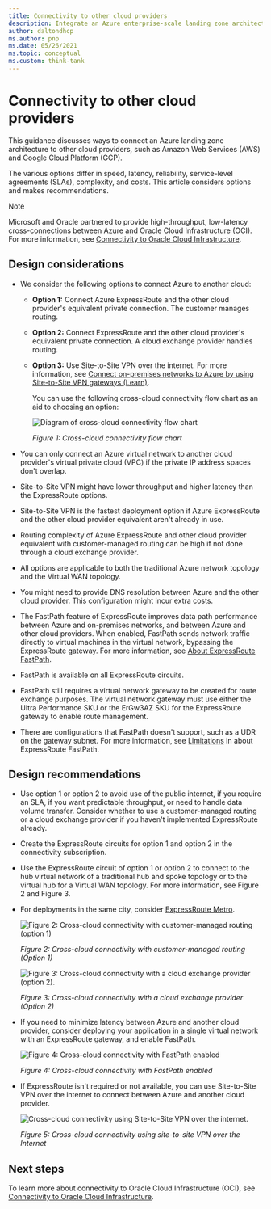 ```yaml
---
title: Connectivity to other cloud providers
description: Integrate an Azure enterprise-scale landing zone architecture to other cloud providers such as Amazon Web Services (AWS) and Google Cloud Platform (GCP).
author: daltondhcp
ms.author: pnp
ms.date: 05/26/2021
ms.topic: conceptual
ms.custom: think-tank
---
```


# Connectivity to other cloud providers

This guidance discusses ways to connect an Azure landing zone architecture to other cloud providers, such as Amazon Web Services (AWS) and Google Cloud Platform (GCP).

The various options differ in speed, latency, reliability, service-level agreements (SLAs), complexity, and costs. This article considers options and makes recommendations.

> [!NOTE]
> Microsoft and Oracle partnered to provide high-throughput, low-latency cross-connections between Azure and Oracle Cloud Infrastructure (OCI). For more information, see [Connectivity to Oracle Cloud Infrastructure](./connectivity-to-other-providers-oci.md).

## Design considerations

- We consider the following options to connect Azure to another cloud:
  - **Option 1:** Connect Azure ExpressRoute and the other cloud provider's equivalent private connection. The customer manages routing.
  - **Option 2:** Connect ExpressRoute and the other cloud provider's equivalent private connection. A cloud exchange provider handles routing.
  - **Option 3:** Use Site-to-Site VPN over the internet. For more information, see [Connect on-premises networks to Azure by using Site-to-Site VPN gateways (Learn)](/training/modules/connect-on-premises-network-with-vpn-gateway/2-connect-on-premises-networks-to-azure-using-site-to-site-vpn-gateways).

    You can use the following cross-cloud connectivity flow chart as an aid to choosing an option:

    ![Diagram of cross-cloud connectivity flow chart](./media/cloud-interconnect-decision-tree.png)

    *Figure 1: Cross-cloud connectivity flow chart*

- You can only connect an Azure virtual network to another cloud provider's virtual private cloud (VPC) if the private IP address spaces don't overlap.
- Site-to-Site VPN might have lower throughput and higher latency than the ExpressRoute options.
- Site-to-Site VPN is the fastest deployment option if Azure ExpressRoute and the other cloud provider equivalent aren't already in use.
- Routing complexity of Azure ExpressRoute and other cloud provider equivalent with customer-managed routing can be high if not done through a cloud exchange provider.
- All options are applicable to both the traditional Azure network topology and the Virtual WAN topology.
- You might need to provide DNS resolution between Azure and the other cloud provider. This configuration might incur extra costs.
- The FastPath feature of ExpressRoute improves data path performance between Azure and on-premises networks, and between Azure and other cloud providers. When enabled, FastPath sends network traffic directly to virtual machines in the virtual network, bypassing the ExpressRoute gateway. For more information, see [About ExpressRoute FastPath](/azure/expressroute/about-fastpath).
- FastPath is available on all ExpressRoute circuits.
- FastPath still requires a virtual network gateway to be created for route exchange purposes. The virtual network gateway must use either the Ultra Performance SKU or the ErGw3AZ SKU for the ExpressRoute gateway to enable route management.
- There are configurations that FastPath doesn't support, such as a UDR on the gateway subnet. For more information, see [Limitations](/azure/expressroute/about-fastpath#limitations) in about ExpressRoute FastPath.

## Design recommendations

- Use option 1 or option 2 to avoid use of the public internet, if you require an SLA, if you want predictable throughput, or need to handle data volume transfer. Consider whether to use a customer-managed routing or a cloud exchange provider if you haven't implemented ExpressRoute already.
- Create the ExpressRoute circuits for option 1 and option 2 in the connectivity subscription.
- Use the ExpressRoute circuit of option 1 or option 2 to connect to the hub virtual network of a traditional hub and spoke topology or to the virtual hub for a Virtual WAN topology. For more information, see Figure 2 and Figure 3.
- For deployments in the same city, consider [ExpressRoute Metro](/azure/expressroute/metro).

    ![Figure 2: Cross-cloud connectivity with customer-managed routing (option 1)](./media/eslz-other-cloud-providers.png)

    *Figure 2: Cross-cloud connectivity with customer-managed routing (Option 1)*

    ![Figure 3: Cross-cloud connectivity with a cloud exchange provider (option 2).](./media/other-cloud-exchange-provider.png)

    *Figure 3: Cross-cloud connectivity with a cloud exchange provider (Option 2)*

- If you need to minimize latency between Azure and another cloud provider, consider deploying your application in a single virtual network with an ExpressRoute gateway, and enable FastPath.

    ![Figure 4: Cross-cloud connectivity with FastPath enabled](./media/other-cloud-fast-path.png)

    *Figure 4: Cross-cloud connectivity with FastPath enabled*

- If ExpressRoute isn't required or not available, you can use Site-to-Site VPN over the internet to connect between Azure and another cloud provider.

    ![Cross-cloud connectivity using Site-to-Site VPN over the internet.](./media/other-cloud-s2s-vpn.png)

    *Figure 5: Cross-cloud connectivity using site-to-site VPN over the Internet*

## Next steps

To learn more about connectivity to Oracle Cloud Infrastructure (OCI), see [Connectivity to Oracle Cloud Infrastructure](./connectivity-to-other-providers-oci.md).
